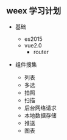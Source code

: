 ## weex 学习计划

- 基础
  - es2015
  - vue2.0
    - router

- 组件搜集
  - 列表
  - 多选
  - 拍照
  - 扫描
  - 后台网络请求
  - 本地数据存储
  - 推送
  - 图表